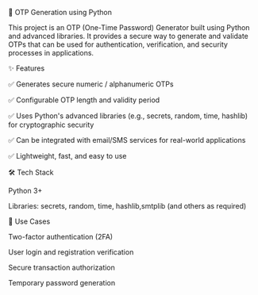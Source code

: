 🔐 OTP Generation using Python

This project is an OTP (One-Time Password) Generator built using Python and advanced libraries. It provides a secure way to generate and validate OTPs that can be used for authentication, verification, and security processes in applications.

✨ Features

✅ Generates secure numeric / alphanumeric OTPs

✅ Configurable OTP length and validity period

✅ Uses Python's advanced libraries (e.g., secrets, random, time, hashlib) for cryptographic security

✅ Can be integrated with email/SMS services for real-world applications

✅ Lightweight, fast, and easy to use

🛠️ Tech Stack

Python 3+

Libraries: secrets, random, time, hashlib,smtplib (and others as required)

🚀 Use Cases

Two-factor authentication (2FA)

User login and registration verification

Secure transaction authorization

Temporary password generation
